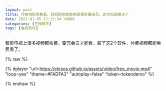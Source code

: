 ```yaml
---
layout: post
title: 付费电影免费看，妈妈抱怨智能电视很多要会员，这次彻底解决了
date: 2021-01-05 12:12:54 +0800
categories: [艺搜软件]
tags: [电视软件]
---
```


智能电视上很多视频都收费。要充会员才能看，装了这2个软件，付费视频都能免费看了。

{% raw %}

{% dplayer "url=https://elesos.github.io/assets/video/free_movie.mp4" "loop=yes" "theme=#FADFA3" "autoplay=false" "token=tokendemo" %}

{% endraw %}


